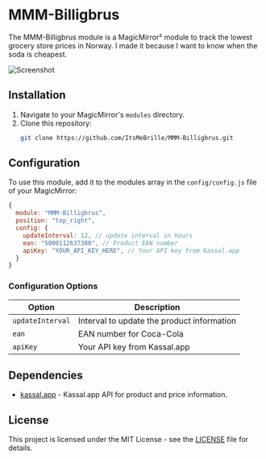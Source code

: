 # MMM-Billigbrus

The MMM-Billigbrus module is a MagicMirror² module to track the lowest grocery store prices in Norway. I made it because I want to know when the soda is cheapest.

![Screenshot](screenshot.png)

## Installation

1. Navigate to your MagicMirror's `modules` directory.
2. Clone this repository:
   ```sh
   git clone https://github.com/ItsMeBrille/MMM-Billigbrus.git
   ```

## Configuration

To use this module, add it to the modules array in the `config/config.js` file of your MagicMirror:

```javascript
{
  module: "MMM-Billigbrus",
  position: "top_right",
  config: {
    updateInterval: 12, // update interval in hours
    ean: "5000112637380", // Product EAN number
    apiKey: "YOUR_API_KEY_HERE", // Your API key from Kassal.app
  }
}
```

### Configuration Options

| Option          | Description                                  |
| --------------- | -------------------------------------------- |
| `updateInterval`| Interval to update the product information    |
| `ean`           | EAN number for Coca-Cola                     |
| `apiKey`        | Your API key from Kassal.app                 |

## Dependencies

- [kassal.app](https://kassal.app/) - Kassal.app API for product and price information.

## License

This project is licensed under the MIT License - see the [LICENSE](LICENSE) file for details.